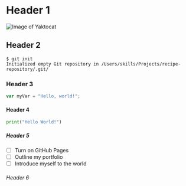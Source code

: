 # Header 1
![Image of Yaktocat](https://octodex.github.com/images/yaktocat.png)
## Header 2
```
$ git init
Initialized empty Git repository in /Users/skills/Projects/recipe-repository/.git/
```
### Header 3
``` javascript
var myVar = "Hello, world!";
```
#### Header 4
``` python
print("Hello World!")
```
##### Header 5
- [ ] Turn on GitHub Pages
- [ ] Outline my portfolio
- [ ] Introduce myself to the world
###### Header 6
